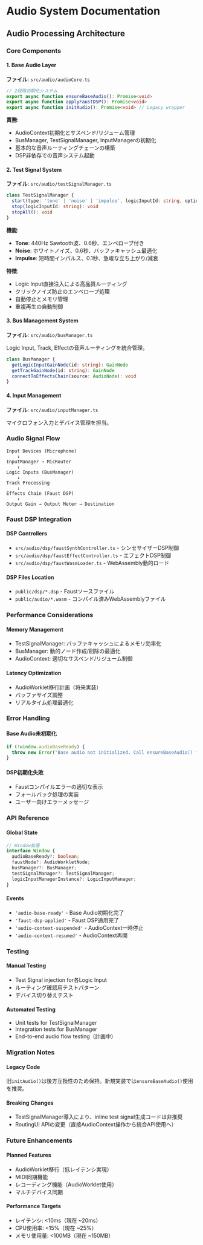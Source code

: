 # Audio System Documentation

## Audio Processing Architecture

### Core Components

#### 1. Base Audio Layer
**ファイル**: `src/audio/audioCore.ts`

```typescript
// 2段階初期化システム
export async function ensureBaseAudio(): Promise<void>
export async function applyFaustDSP(): Promise<void>
export async function initAudio(): Promise<void> // Legacy wrapper
```

**責務**:
- AudioContext初期化とサスペンド/リジューム管理
- BusManager, TestSignalManager, InputManagerの初期化
- 基本的な音声ルーティングチェーンの構築
- DSP非依存での音声システム起動

#### 2. Test Signal System
**ファイル**: `src/audio/testSignalManager.ts`

```typescript
class TestSignalManager {
  start(type: 'tone' | 'noise' | 'impulse', logicInputId: string, options?: TestSignalOptions): void
  stop(logicInputId: string): void
  stopAll(): void
}
```

**機能**:
- **Tone**: 440Hz Sawtooth波、0.6秒、エンベロープ付き
- **Noise**: ホワイトノイズ、0.6秒、バッファキャッシュ最適化
- **Impulse**: 短時間インパルス、0.1秒、急峻な立ち上がり/減衰

**特徴**:
- Logic Input直接注入による高品質ルーティング
- クリックノイズ防止のエンベロープ処理
- 自動停止とメモリ管理
- 重複再生の自動制御

#### 3. Bus Management System
**ファイル**: `src/audio/busManager.ts`

Logic Input, Track, Effectの音声ルーティングを統合管理。

```typescript
class BusManager {
  getLogicInputGainNode(id: string): GainNode
  getTrackGainNode(id: string): GainNode
  connectToEffectsChain(source: AudioNode): void
}
```

#### 4. Input Management
**ファイル**: `src/audio/inputManager.ts`

マイクロフォン入力とデバイス管理を担当。

### Audio Signal Flow

```
Input Devices (Microphone)
    ↓
InputManager → MicRouter
    ↓
Logic Inputs (BusManager)
    ↓
Track Processing
    ↓
Effects Chain (Faust DSP)
    ↓
Output Gain → Output Meter → Destination
```

### Faust DSP Integration

#### DSP Controllers
- `src/audio/dsp/faustSynthController.ts` - シンセサイザーDSP制御
- `src/audio/dsp/faustEffectController.ts` - エフェクトDSP制御
- `src/audio/dsp/faustWasmLoader.ts` - WebAssembly動的ロード

#### DSP Files Location
- `public/dsp/*.dsp` - Faustソースファイル
- `public/audio/*.wasm` - コンパイル済みWebAssemblyファイル

### Performance Considerations

#### Memory Management
- TestSignalManager: バッファキャッシュによるメモリ効率化
- BusManager: 動的ノード作成/削除の最適化
- AudioContext: 適切なサスペンド/リジューム制御

#### Latency Optimization
- AudioWorklet移行計画（将来実装）
- バッファサイズ調整
- リアルタイム処理最適化

### Error Handling

#### Base Audio未初期化
```typescript
if (!window.audioBaseReady) {
  throw new Error("Base audio not initialized. Call ensureBaseAudio() first.");
}
```

#### DSP初期化失敗
- Faustコンパイルエラーの適切な表示
- フォールバック処理の実装
- ユーザー向けエラーメッセージ

### API Reference

#### Global State
```typescript
// Window拡張
interface Window {
  audioBaseReady?: boolean;
  faustNode?: AudioWorkletNode;
  busManager?: BusManager;
  testSignalManager?: TestSignalManager;
  logicInputManagerInstance?: LogicInputManager;
}
```

#### Events
- `'audio-base-ready'` - Base Audio初期化完了
- `'faust-dsp-applied'` - Faust DSP適用完了
- `'audio-context-suspended'` - AudioContext一時停止
- `'audio-context-resumed'` - AudioContext再開

### Testing

#### Manual Testing
- Test Signal injection for各Logic Input
- ルーティング確認用テストパターン
- デバイス切り替えテスト

#### Automated Testing
- Unit tests for TestSignalManager
- Integration tests for BusManager
- End-to-end audio flow testing（計画中）

### Migration Notes

#### Legacy Code
旧`initAudio()`は後方互換性のため保持。新規実装では`ensureBaseAudio()`使用を推奨。

#### Breaking Changes
- TestSignalManager導入により、inline test signal生成コードは非推奨
- RoutingUI APIの変更（直接AudioContext操作から統合API使用へ）

### Future Enhancements

#### Planned Features
- AudioWorklet移行（低レイテンシ実現）
- MIDI同期機能
- レコーディング機能（AudioWorklet使用）
- マルチデバイス同期

#### Performance Targets
- レイテンシ: <10ms（現在 ~20ms）
- CPU使用率: <15%（現在 ~25%）
- メモリ使用量: <100MB（現在 ~150MB）
